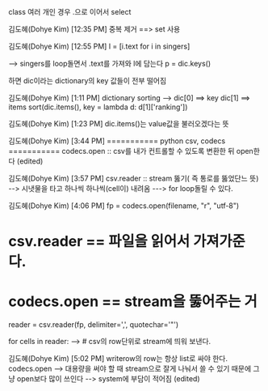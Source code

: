 class 여러 개인 경우 .으로 이어서 select

김도혜(Dohye Kim) [12:35 PM]
중복 제거 ==> set 사용

김도혜(Dohye Kim) [12:55 PM]
l = [i.text for i in singers]

--> singers를  loop돌면서 .text를 가져와 l에 담는다
p = dic.keys()

하면 dic이라는 dictionary의  key 값들이 전부 떨어짐

김도혜(Dohye Kim) [1:11 PM]
dictionary sorting -->
dic[0] ==> key
dic[1] ==> items
sort(dic.items(), key = lambda d: d[1]['ranking'])

김도혜(Dohye Kim) [1:23 PM]
dic.items()는 value값을 불러오겠다는 뜻

김도혜(Dohye Kim) [3:44 PM]
=========== python csv, codecs ===========
codecs.open :: csv를 내가 컨트롤할 수 있도록 변환한 뒤 open한다 (edited) 

김도혜(Dohye Kim) [3:57 PM]
csv.reader :: stream 뚫기( 즉 통로를 뚫었단느 뜻)
--> 시냇물을 타고 하나씩 하나씩(cell이) 내려옴 ---> for loop돌릴 수 있다.

김도혜(Dohye Kim) [4:06 PM]
fp = codecs.open(filename, "r", "utf-8")
# csv.reader == 파일을 읽어서 가져가준다.
# codecs.open == stream을 뚫어주는 거
reader = csv.reader(fp, delimiter=',', quotechar='"')


   for cells in reader:
--> # csv의 row단위로 stream에 띄워 보낸다.

김도혜(Dohye Kim) [5:02 PM]
writerow의 row는 항상 list로 싸야 한다.
codecs.open --> 대용량을 써야 할 때 stream으로 잘게 나눠서 쓸 수 있기 때문에 그냥 open보다 많이 쓰인다 --> system에 부담이 적어짐 (edited) 
